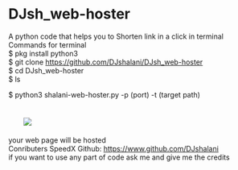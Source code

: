 # DJsh_web-hoster<br />
A python code that helps you to Shorten link in a click in terminal Commands for terminal<br />
$ pkg install python3<br />
$ git clone https://github.com/DJshalani/DJsh_web-hoster<br />
$ cd DJsh_web-hoster<br />
$ ls <br />

$ python3 shalani-web-hoster.py -p (port) -t (target path)<br /><br />
<img src="https://github.com/DJshalani/DJsh_web-hoster/blob/main/shalani.png" style="margin: 20px 30px;" /><br />
your web page will be hosted <br />
Conributers SpeedX Github: https://www.github.com/DJshalani<br />
if you want to use any part of code ask me and give me the credits<br /><br />
